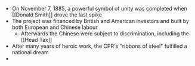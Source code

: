 - On November 7, 1885, a powerful symbol of unity was completed when [[Donald Smith]] drove the last spike
- The project was financed by British and American investors and built by both European and Chinese labour
	- Afterwards the Chinese were subject to discrimination, including the [[Head Tax]]
- After many years of heroic work, the CPR's "ribbons of steel" fulfilled a national dream
-